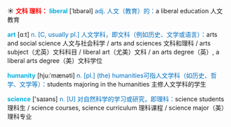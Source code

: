 ☀ <font color="red">**文科 理科：**</font>
<font color="sky blue">**liberal**</font> [ˈlɪbərəl]
<font color="#0070c0">adj. 人文（教育）的：</font>a liberal education 人文教育

<font color="sky blue">**art**</font> [ɑːt] 
<font color="#0070c0">n. [C, usually pl.] 人文学科，即文科（例如历史、文学或语言）：</font>arts and social science 人文与社会科学 / arts and sciences 文科和理科 / arts subject（尤英）文科科目 / liberal art（尤美）文科 / an arts degree（英）, a liberal arts degree（美）文科学位
           
<font color="sky blue">**humanity**</font> [hju:ˈmænəti]
<font color="#0070c0">n. [pl.] (the) humanities可指人文学科（如历史、哲学、文学等）：</font>students majoring in the humanities 主修人文学科的学生

<font color="sky blue">**science**</font> ['saɪəns] 
<font color="#0070c0">n. [U] 对自然科学的学习或研究，即理科：</font>science students 理科生 / science courses, science curriculum 理科课程 / science major（美）理科专业
